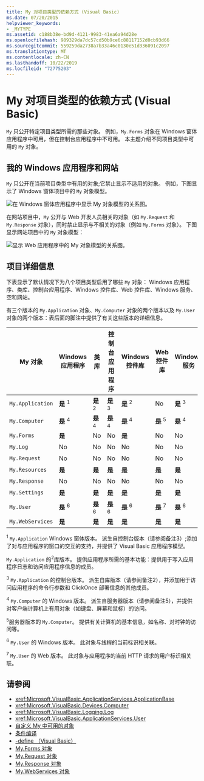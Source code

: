 ```yaml
---
title: My 对项目类型的依赖方式 (Visual Basic)
ms.date: 07/20/2015
helpviewer_keywords:
- _MYTYPE
ms.assetid: c188b38e-bd9d-4121-9983-41ea6a94d28e
ms.openlocfilehash: 989329da7dc57cd50b9ce6c88117152d0cb93d66
ms.sourcegitcommit: 559259da2738a7b33a46c0130e51d336091c2097
ms.translationtype: MT
ms.contentlocale: zh-CN
ms.lasthandoff: 10/22/2019
ms.locfileid: "72775203"
---
```

# <a name="how-my-depends-on-project-type-visual-basic"></a>My 对项目类型的依赖方式 (Visual Basic)
`My` 只公开特定项目类型所需的那些对象。 例如，`My.Forms` 对象在 Windows 窗体应用程序中可用，但在控制台应用程序中不可用。 本主题介绍不同项目类型中可用的 `My` 对象。  
  
## <a name="my-in-windows-applications-and-web-sites"></a>我的 Windows 应用程序和网站  
 `My` 只公开在当前项目类型中有用的对象;它禁止显示不适用的对象。 例如，下图显示了 Windows 窗体项目中的 `My` 对象模型。  
  
 ![在 Windows 窗体应用程序中显示 My 对象模型的关系图。](./media/how-my-depends-on-project-type/my-object-model-windows-forms.png)  
  
 在网站项目中，`My` 公开与 Web 开发人员相关的对象（如 `My.Request` 和 `My.Response` 对象），同时禁止显示与不相关的对象（例如 `My.Forms` 对象）。 下图显示网站项目中的 `My` 对象模型：  
  
 ![显示 Web 应用程序中的 My 对象模型的关系图。](./media/how-my-depends-on-project-type/my-object-model-web.png)  
  
## <a name="project-details"></a>项目详细信息  
 下表显示了默认情况下为八个项目类型启用了哪些 `My` 对象： Windows 应用程序、类库、控制台应用程序、Windows 控件库、Web 控件库、Windows 服务、空和网站。  
  
 有三个版本的 `My.Application` 对象、`My.Computer` 对象的两个版本以及 `My.User` 对象的两个版本：表后面的脚注中提供了有关这些版本的详细信息。  
  
|My 对象|Windows 应用程序|类库|控制台应用程序|Windows 控件库|Web 控件库|Windows 服务|空|网站|  
|---|---|---|---|---|---|---|---|---|  
|`My.Application`|**是** <sup>1</sup>|**是** <sup>2</sup>|**是** <sup>3</sup>|**是** <sup>2</sup>|No|**是** <sup>3</sup>|No|No|  
|`My.Computer`|**是** <sup>4</sup>|**是** <sup>4</sup>|**是** <sup>4</sup>|**是** <sup>4</sup>|**是** <sup>5</sup>|**是** <sup>4</sup>|No|**是** <sup>5</sup>|  
|`My.Forms`|**是**|No|No|**是**|No|No|No|No|  
|`My.Log`|No|No|No|No|No|No|No|**是**|  
|`My.Request`|No|No|No|No|No|No|No|**是**|  
|`My.Resources`|**是**|**是**|**是**|**是**|**是**|**是**|No|No|  
|`My.Response`|No|No|No|No|No|No|No|**是**|  
|`My.Settings`|**是**|**是**|**是**|**是**|**是**|**是**|No|No|  
|`My.User`|**是** <sup>6</sup>|**是** <sup>6</sup>|**是** <sup>6</sup>|**是** <sup>6</sup>|**是** <sup>7</sup>|**是** <sup>6</sup>|No|**是** <sup>7</sup>|  
|`My.WebServices`|**是**|**是**|**是**|**是**|**是**|**是**|No|No|  
  
 <sup>1</sup> `My.Application` Windows 窗体版本。 派生自控制台版本（请参阅备注3）;添加了对与应用程序的窗口的交互的支持，并提供了 Visual Basic 应用程序模型。  
  
 `My.Application` 的<sup>2</sup>库版本。 提供应用程序所需的基本功能：提供用于写入应用程序日志和访问应用程序信息的成员。  
  
 <sup>3</sup> `My.Application` 的控制台版本。 派生自库版本（请参阅备注2），并添加用于访问应用程序的命令行参数和 ClickOnce 部署信息的其他成员。  
  
 <sup>4</sup> `My.Computer` 的 Windows 版本。 派生自服务器版本（请参阅备注5），并提供对客户端计算机上有用对象（如键盘、屏幕和鼠标）的访问。  
  
 <sup>5</sup>服务器版本的 `My.Computer`。 提供有关计算机的基本信息，如名称、对时钟的访问等。  
  
 <sup>6</sup> `My.User` 的 Windows 版本。 此对象与线程的当前标识相关联。  
  
 <sup>7</sup> `My.User` 的 Web 版本。 此对象与应用程序的当前 HTTP 请求的用户标识相关联。  
  
## <a name="see-also"></a>请参阅

- <xref:Microsoft.VisualBasic.ApplicationServices.ApplicationBase>
- <xref:Microsoft.VisualBasic.Devices.Computer>
- <xref:Microsoft.VisualBasic.Logging.Log>
- <xref:Microsoft.VisualBasic.ApplicationServices.User>
- [自定义 My 中可用的对象](../../../visual-basic/developing-apps/customizing-extending-my/customizing-which-objects-are-available-in-my.md)
- [条件编译](../../../visual-basic/programming-guide/program-structure/conditional-compilation.md)
- [-define （Visual Basic）](../../../visual-basic/reference/command-line-compiler/define.md)
- [My.Forms 对象](../../../visual-basic/language-reference/objects/my-forms-object.md)
- [My.Request 对象](../../../visual-basic/language-reference/objects/my-request-object.md)
- [My.Response 对象](../../../visual-basic/language-reference/objects/my-response-object.md)
- [My.WebServices 对象](../../../visual-basic/language-reference/objects/my-webservices-object.md)
